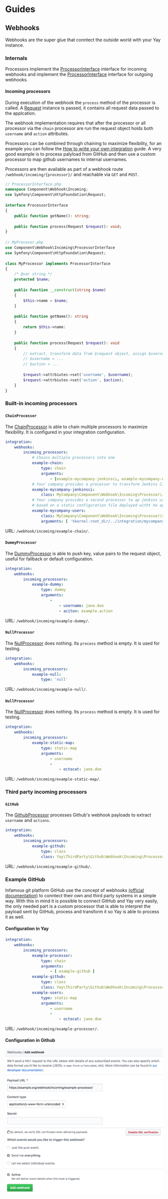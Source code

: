 # Guides #

## Webhooks ##

Webhooks are the super glue that conntect the outside world with your Yay instance. 

### Internals

Processors implement the [ProcessorInterface](../../src/Yay/Component/Webhook/Incoming/ProcessorInterface.php) interface for incoming webhooks and implement the [ProcessorInterface](../../src/Yay/Component/Webhook/Outgoing/ProcessorInterface.php) interface for outgoing webhooks.

#### Incoming processors

During execution of the webhook the `process` method of the processor is called. A [Request](http://api.symfony.com/master/Symfony/Component/HttpFoundation/Request.html) instance is passed, it contains all request data passed to the applcation.

The webhook implementation requires that after the processor or all processor via the `chain` processor are run the request object holds both `username` and `action` attributes.

Processors can be combined through chaining to maximize flexibility, for an example you can follow the [How to write your own integration](integrations.md) guide. A very good example is to process palyload from GitHub and then use a custom processor to map github usernames to internal usernames.

Processors are then available as part of a webhook route `/webhook/incoming/{processor}/` and reachable via `GET` and `POST`.


```php
// ProcessorInterface.php
namespace Component\Webhook\Incoming;
use Symfony\Component\HttpFoundation\Request;

interface ProcessorInterface
{
    public function getName(): string;

    public function process(Request $request): void;
}

// MyProcesor.php
use Component\Webhook\Incoming\ProcessorInterface
use Symfony\Component\HttpFoundation\Request;

class MyProcessor implements ProcessorInterface
{
    /* @var string */
    protected $name;

    public function __construct(string $name)
    {
        $this->name = $name;
    }

    public function getName(): string
    {
        return $this->name:
    }

    public function process(Request $request): void
    {
        // extract, transform data from $request object, assign $username and $action
        // $username = ...
        // $action = ...

        $request->attrbiutes->set('username', $username);
        $request->attrbiutes->set('action', $action);
    }
}
```

### Built-in incoming processors

#### `ChainProcessor`

The [ChainProcessor](../../src/Yay/Component/Webhook/Incoming/Processor/ChainProcessor.php) is able to chain multiple processors to maximize flexibility. It is configured in your integration configuration.

```yml
integration:
    webhooks:
        incoming_processors:
            # Chains multiple processors into one
            example-chain:
                type: chain
                arguments:
                    - [example-mycompany-jenkinsci, example-mycompany-users]
            # Your company provides a processor to transform Jenkins CI payloads
            example-mycompany-jenkinsci:
                class: MyCompany\Component\Webhook\Incoming\Processor\JenkinsProcessor
            # Your company provides a second processor to ap jenkins users to Yay players
            # based on a static configuration file deployed witht he application 
            example-mycompany-users:
                class: MyCompany\Component\Webhook\Incoming\Processor\StaticUserProcessor
                arguments: [ '%kernel.root_dir/../integration/mycompany/users.yml%' ]
```
URL:  `/webhook/incoming/example-chain/`.

#### `DummyProcessor`

The [DummyProcessor](../../src/Yay/Component/Webhook/Incoming/Processor/DummyProcessor.php) is able to push key, value pairs to the request object, useful for fallback or default configuration.

```yml
integration:
    webhooks:
        incoming_processors:
            example-dummy:
                type: dummy
                arguments:
                    - 
                        - username: jane.doe
                        - aciton: example.action
```
URL:  `/webhook/incoming/example-dummy/`.

#### `NullProcessor`

The [NullProcessor](../../src/Yay/Component/Webhook/Incoming/Processor/NullProcessor.php) does nothing. Its `process` method is empty. It is used for testing.

```yml
integration:
    webhooks:
        incoming_processors:
            example-null:
                type: 'null'
```
URL:  `/webhook/incoming/example-null/`.

#### `NullProcessor`

The [NullProcessor](../../src/Yay/Component/Webhook/Incoming/Processor/NullProcessor.php) does nothing. Its `process` method is empty. It is used for testing.

```yml
integration:
    webhooks:
        incoming_processors:
            example-static-map:
                type: static-map
                arguments:
                    - username
                    - 
                        - octocat: jane.doe
```
URL:  `/webhook/incoming/example-static-map/`.

### Third party incoming processors

#### `GitHub`

The [GithubProcessor](../../src/Yay/ThirdParty/Github/Webhook/Incoming/Processor/GithubProcessor.php) processes Github's webhook payloads to extract `username` and `actions`.

```yml
integration:
    webhooks:
        incoming_processors:
            example-github:
                type: class
                class: Yay\ThirdParty\Github\Webhook\Incoming\Processor\GithubProcessor
```
URL:  `/webhook/incoming/example-github/`.

### Example GitHub

Infamous git platform GitHub use the concept of webhooks [(official documentation)](https://developer.github.com/webhooks/) to conntect their own and third party systems in a simple way. With this in mind it is possible to connect GitHub and Yay very easily, the only needed part is a custom processor that is able to interpret the payload sent by GitHub, process and transform it so Yay is able to process it as well.

#### Configuration in Yay

```yml
integration:
    webhooks:
        incoming_processors:
            example-processor:
                type: chain
                arguments: 
                    - [ example-github ]
            example-github:
                type: class
                class: Yay\ThirdParty\Github\Webhook\Incoming\Processor\GithubProcessor
            example-users:
                type: static-map
                arguments:
                    - username
                    - 
                        - octocat: jane.doe
```
URL:  `/webhook/incoming/example-processor/`.

#### Configuration in Github 

![Github Webhook Configuration](../../docs/src/github-webhook.png)

